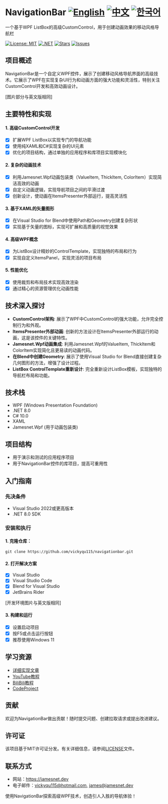 # NavigationBar [![English](https://img.shields.io/badge/Language-English-blue.svg)](README.md) [![中文](https://img.shields.io/badge/Language-中文-red.svg)](README.zh-CN.md) [![한국어](https://img.shields.io/badge/Language-한국어-red.svg)](README.ko.md) 

一个基于WPF ListBox的高级CustomControl，用于创建动画效果的移动风格导航栏

[![License: MIT](https://img.shields.io/badge/License-MIT-yellow.svg)](https://opensource.org/licenses/MIT)
[![.NET](https://img.shields.io/badge/.NET-8.0-blue.svg)](https://dotnet.microsoft.com/download)
[![Stars](https://img.shields.io/github/stars/vickyqu115/navigationbar.svg)](https://github.com/vickyqu115/navigationbar/stargazers)
[![Issues](https://img.shields.io/github/issues/vickyqu115/navigationbar.svg)](https://github.com/vickyqu115/navigationbar/issues)

## 项目概述

NavigationBar是一个自定义WPF控件，展示了创建移动风格导航界面的高级技术。它展示了WPF在实现复杂UI行为和动画方面的强大功能和灵活性，特别关注CustomControl开发和高效动画设计。

[图片部分与英文版相同]

## 主要特性和实现
#### 1. 高级CustomControl开发
- [x] 扩展WPF ListBox以实现专门的导航功能
- [x] 使用纯XAML和C#实现复杂的UI元素
- [x] 优化的项目结构，通过单独的应用程序和库项目实现模块化

#### 2. 复杂的动画技术
- [x] 利用Jamesnet.Wpf动画包装类（ValueItem, ThickItem, ColorItem）实现简洁高效的动画
- [x] 自定义动画逻辑，实现导航项目之间的平滑过渡
- [x] 创新设计，使动画在ItemsPresenter外部运行，提高灵活性

#### 3. 基于XAML的矢量图形
- [x] 在Visual Studio for Blend中使用Path和Geometry创建复杂形状
- [x] 实现基于矢量的图标，实现可扩展和高质量的视觉效果

#### 4. 高级WPF概念
- [x] 为ListBox设计精妙的ControlTemplate，实现独特的布局和行为
- [x] 实现自定义ItemsPanel，实现灵活的项目布局

#### 5. 性能优化
- [x] 使用裁剪和布局技术实现高效渲染
- [x] 通过精心的资源管理优化动画性能

## 技术深入探讨
- **CustomControl架构**: 展示了WPF中CustomControl的强大功能，允许完全控制行为和外观。
- **ItemsPresenter外部动画**: 创新的方法设计在ItemsPresenter外部运行的动画，这是该控件的关键特性。
- **Jamesnet.Wpf动画集成**: 利用Jamesnet.Wpf的ValueItem, ThickItem和ColorItem实现简化且更易读的动画代码。
- **在Blend中创建Geometry**: 展示了使用Visual Studio for Blend直接创建复杂几何图形的方法，增强了设计过程。
- **ListBox ControlTemplate重新设计**: 完全重新设计ListBox模板，实现独特的导航栏布局和功能。

## 技术栈
- WPF (Windows Presentation Foundation)
- .NET 8.0
- C# 10.0
- XAML
- Jamesnet.Wpf (用于动画包装类)

## 项目结构
- 用于演示和测试的应用程序项目
- 用于NavigationBar控件的库项目，提高可重用性

## 入门指南
### 先决条件
- Visual Studio 2022或更高版本
- .NET 8.0 SDK

### 安装和执行
#### 1. 克隆仓库：

```
git clone https://github.com/vickyqu115/navigationbar.git
```

#### 2. 打开解决方案
- [x] Visual Studio
- [x] Visual Studio Code
- [x] Blend for Visual Studio
- [x] JetBrains Rider

[开发环境图片与英文版相同]

#### 3. 构建和运行
- [x] 设置启动项目
- [x] 按F5或点击运行按钮
- [x] 推荐使用Windows 11

## 学习资源
- [详细实现文章](https://jamesnet.dev/article/edit/110)
- [YouTube教程](https://bit.ly/3TVeRhF)
- [BiliBili教程](https://bit.ly/3UvaOsl)
- [CodeProject](https://www.codeproject.com/Articles/5375482/Customizing-ListBox-for-a-Smooth-Animated-Navigati)

## 贡献
欢迎为NavigationBar做出贡献！随时提交问题、创建拉取请求或提出改进建议。

## 许可证
该项目基于MIT许可证分发。有关详细信息，请参阅[LICENSE](LICENSE)文件。

## 联系方式
- 网站：https://jamesnet.dev
- 电子邮件：vickyqu115@hotmail.com, james@jamesnet.dev

使用NavigationBar探索高级WPF技术，创造引人入胜的导航体验！
